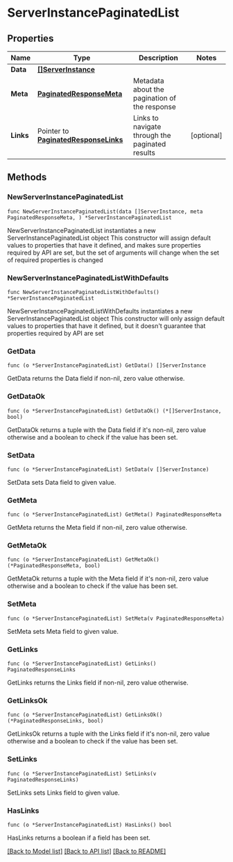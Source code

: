 # ServerInstancePaginatedList

## Properties

Name | Type | Description | Notes
------------ | ------------- | ------------- | -------------
**Data** | [**[]ServerInstance**](ServerInstance.md) |  | 
**Meta** | [**PaginatedResponseMeta**](PaginatedResponseMeta.md) | Metadata about the pagination of the response | 
**Links** | Pointer to [**PaginatedResponseLinks**](PaginatedResponseLinks.md) | Links to navigate through the paginated results | [optional] 

## Methods

### NewServerInstancePaginatedList

`func NewServerInstancePaginatedList(data []ServerInstance, meta PaginatedResponseMeta, ) *ServerInstancePaginatedList`

NewServerInstancePaginatedList instantiates a new ServerInstancePaginatedList object
This constructor will assign default values to properties that have it defined,
and makes sure properties required by API are set, but the set of arguments
will change when the set of required properties is changed

### NewServerInstancePaginatedListWithDefaults

`func NewServerInstancePaginatedListWithDefaults() *ServerInstancePaginatedList`

NewServerInstancePaginatedListWithDefaults instantiates a new ServerInstancePaginatedList object
This constructor will only assign default values to properties that have it defined,
but it doesn't guarantee that properties required by API are set

### GetData

`func (o *ServerInstancePaginatedList) GetData() []ServerInstance`

GetData returns the Data field if non-nil, zero value otherwise.

### GetDataOk

`func (o *ServerInstancePaginatedList) GetDataOk() (*[]ServerInstance, bool)`

GetDataOk returns a tuple with the Data field if it's non-nil, zero value otherwise
and a boolean to check if the value has been set.

### SetData

`func (o *ServerInstancePaginatedList) SetData(v []ServerInstance)`

SetData sets Data field to given value.


### GetMeta

`func (o *ServerInstancePaginatedList) GetMeta() PaginatedResponseMeta`

GetMeta returns the Meta field if non-nil, zero value otherwise.

### GetMetaOk

`func (o *ServerInstancePaginatedList) GetMetaOk() (*PaginatedResponseMeta, bool)`

GetMetaOk returns a tuple with the Meta field if it's non-nil, zero value otherwise
and a boolean to check if the value has been set.

### SetMeta

`func (o *ServerInstancePaginatedList) SetMeta(v PaginatedResponseMeta)`

SetMeta sets Meta field to given value.


### GetLinks

`func (o *ServerInstancePaginatedList) GetLinks() PaginatedResponseLinks`

GetLinks returns the Links field if non-nil, zero value otherwise.

### GetLinksOk

`func (o *ServerInstancePaginatedList) GetLinksOk() (*PaginatedResponseLinks, bool)`

GetLinksOk returns a tuple with the Links field if it's non-nil, zero value otherwise
and a boolean to check if the value has been set.

### SetLinks

`func (o *ServerInstancePaginatedList) SetLinks(v PaginatedResponseLinks)`

SetLinks sets Links field to given value.

### HasLinks

`func (o *ServerInstancePaginatedList) HasLinks() bool`

HasLinks returns a boolean if a field has been set.


[[Back to Model list]](../README.md#documentation-for-models) [[Back to API list]](../README.md#documentation-for-api-endpoints) [[Back to README]](../README.md)



